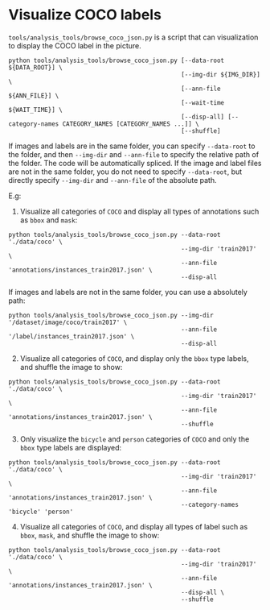 # Visualize COCO labels

`tools/analysis_tools/browse_coco_json.py` is a script that can visualization to display the COCO label in the picture.

```shell
python tools/analysis_tools/browse_coco_json.py [--data-root ${DATA_ROOT}] \
                                                [--img-dir ${IMG_DIR}] \
                                                [--ann-file ${ANN_FILE}] \
                                                [--wait-time ${WAIT_TIME}] \
                                                [--disp-all] [--category-names CATEGORY_NAMES [CATEGORY_NAMES ...]] \
                                                [--shuffle]
```

If images and labels are in the same folder, you can specify `--data-root` to the folder, and then `--img-dir` and `--ann-file` to specify the relative path of the folder. The code will be automatically spliced.
If the image and label files are not in the same folder, you do not need to specify `--data-root`, but directly specify `--img-dir` and `--ann-file` of the absolute path.

E.g:

1. Visualize all categories of `COCO` and display all types of annotations such as `bbox` and `mask`:

```shell
python tools/analysis_tools/browse_coco_json.py --data-root './data/coco' \
                                                --img-dir 'train2017' \
                                                --ann-file 'annotations/instances_train2017.json' \
                                                --disp-all
```

If images and labels are not in the same folder, you can use a absolutely path:

```shell
python tools/analysis_tools/browse_coco_json.py --img-dir '/dataset/image/coco/train2017' \
                                                --ann-file '/label/instances_train2017.json' \
                                                --disp-all
```

2. Visualize all categories of `COCO`, and display only the `bbox` type labels, and shuffle the image to show:

```shell
python tools/analysis_tools/browse_coco_json.py --data-root './data/coco' \
                                                --img-dir 'train2017' \
                                                --ann-file 'annotations/instances_train2017.json' \
                                                --shuffle
```

3. Only visualize the `bicycle` and `person` categories of `COCO` and only the `bbox` type labels are displayed:

```shell
python tools/analysis_tools/browse_coco_json.py --data-root './data/coco' \
                                                --img-dir 'train2017' \
                                                --ann-file 'annotations/instances_train2017.json' \
                                                --category-names 'bicycle' 'person'
```

4. Visualize all categories of `COCO`, and display all types of label such as `bbox`, `mask`, and shuffle the image to show:

```shell
python tools/analysis_tools/browse_coco_json.py --data-root './data/coco' \
                                                --img-dir 'train2017' \
                                                --ann-file 'annotations/instances_train2017.json' \
                                                --disp-all \
                                                --shuffle
```

